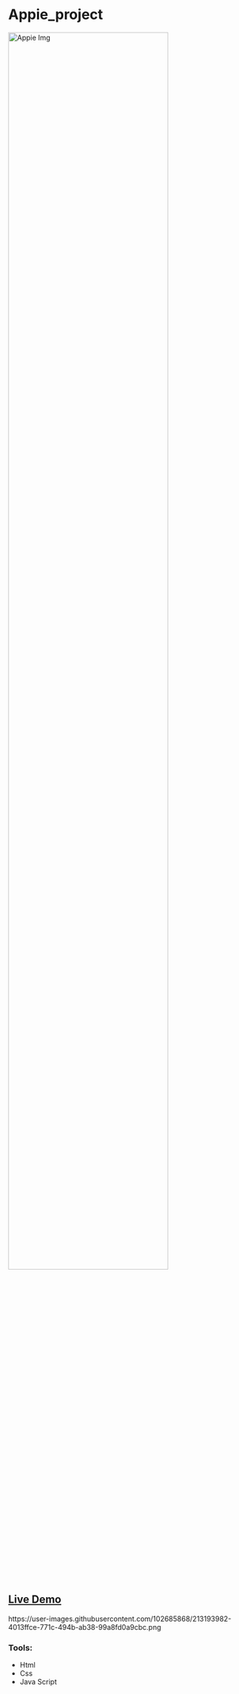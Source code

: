 # Appie_project
<img src="https://user-images.githubusercontent.com/102685868/213194058-bb201743-7812-43af-8ba5-cfcb617b1e1d.png" alt="Appie Img" width=80% >
<h2><a href="https://eslam80.github.io/Appie_project/">Live Demo</a></h2>
https://user-images.githubusercontent.com/102685868/213193982-4013ffce-771c-494b-ab38-99a8fd0a9cbc.png


### Tools:
- Html
- Css
- Java Script
